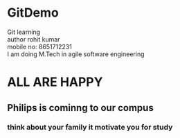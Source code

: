 # GitDemo
Git learning
<br>
author rohit kumar
<br> 
mobile no: 8651712231
<br>
I am doing M.Tech in agile software engineering
<br>
<h1>ALL ARE HAPPY</h2>

<h2>Philips is cominng to our compus</h2>

<h3>think about your family it motivate you for study</h3>